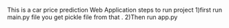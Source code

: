 This is a car price prediction Web Application
steps to run project
1)first run main.py file you get pickle file from that .
2)Then run app.py

